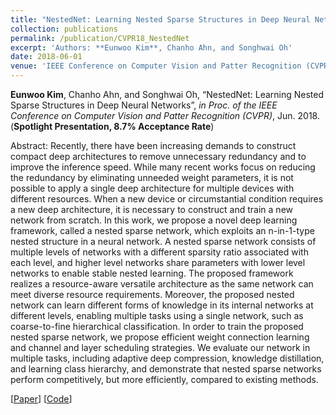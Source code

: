```yaml
---
title: "NestedNet: Learning Nested Sparse Structures in Deep Neural Networks"
collection: publications
permalink: /publication/CVPR18_NestedNet
excerpt: 'Authors: **Eunwoo Kim**, Chanho Ahn, and Songhwai Oh'
date: 2018-06-01
venue: 'IEEE Conference on Computer Vision and Patter Recognition (CVPR)'
---
```

**Eunwoo Kim**, Chanho Ahn, and Songhwai Oh, “NestedNet:  Learning Nested Sparse Structures in Deep Neural Networks”, *in Proc. of the IEEE Conference on Computer Vision and Patter Recognition (CVPR)*, Jun. 2018.   (**Spotlight Presentation, 8.7% Acceptance Rate**)

Abstract: Recently, there have been increasing demands to construct compact deep architectures to remove unnecessary redundancy and to improve the inference speed. While many recent works focus on reducing the redundancy by eliminating unneeded weight parameters, it is not possible to apply a single deep architecture for multiple devices with different resources. When a new device or circumstantial condition requires a new deep architecture, it is necessary to construct and train a new network from scratch. In this work, we propose a novel deep learning framework, called a nested sparse network, which exploits an n-in-1-type nested structure in a neural network. A nested sparse network consists of multiple levels of networks with a different sparsity ratio associated with each level, and higher level networks share parameters with lower level networks to enable stable nested learning. The proposed framework realizes a resource-aware versatile architecture as the same network can meet diverse resource requirements. Moreover, the proposed nested network can learn different forms of knowledge in its internal networks at different levels, enabling multiple tasks using a single network, such as coarse-to-fine hierarchical classification. In order to train the proposed nested sparse network, we propose efficient weight connection learning and channel and layer scheduling strategies. We evaluate our network in multiple tasks, including adaptive deep compression, knowledge distillation, and learning class hierarchy, and demonstrate that nested sparse networks perform competitively, but more efficiently, compared to existing methods.

[[Paper](https://arxiv.org/abs/1712.03781)] [[Code](https://github.com/niceday15/nested-network-cifar100)]
